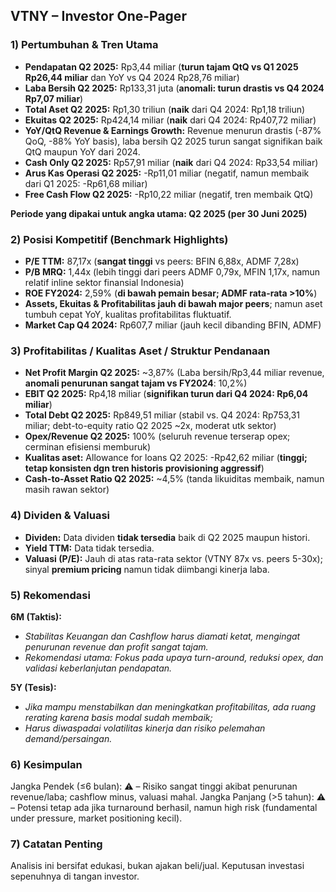 ## VTNY – Investor One-Pager

### 1) Pertumbuhan & Tren Utama
- **Pendapatan Q2 2025:** Rp3,44 miliar (**turun tajam QtQ vs Q1 2025 Rp26,44 miliar** dan YoY vs Q4 2024 Rp28,76 miliar)
- **Laba Bersih Q2 2025:** Rp133,31 juta (**anomali: turun drastis vs Q4 2024 Rp7,07 miliar**)
- **Total Aset Q2 2025:** Rp1,30 triliun (**naik** dari Q4 2024: Rp1,18 triliun)
- **Ekuitas Q2 2025:** Rp424,14 miliar (**naik** dari Q4 2024: Rp407,72 miliar)
- **YoY/QtQ Revenue & Earnings Growth:** Revenue menurun drastis (-87% QoQ, -88% YoY basis), laba bersih Q2 2025 turun sangat signifikan baik QtQ maupun YoY dari 2024.
- **Cash Only Q2 2025:** Rp57,91 miliar (**naik** dari Q4 2024: Rp33,54 miliar)
- **Arus Kas Operasi Q2 2025:** -Rp11,01 miliar (negatif, namun membaik dari Q1 2025: -Rp61,68 miliar)
- **Free Cash Flow Q2 2025:** -Rp10,22 miliar (negatif, tren membaik QtQ)
  
**Periode yang dipakai untuk angka utama: Q2 2025 (per 30 Juni 2025)**

### 2) Posisi Kompetitif (Benchmark Highlights)
- **P/E TTM:** 87,17x (**sangat tinggi** vs peers: BFIN 6,88x, ADMF 7,28x)
- **P/B MRQ:** 1,44x (lebih tinggi dari peers ADMF 0,79x, MFIN 1,17x, namun relatif inline sektor finansial Indonesia)
- **ROE FY2024:** 2,59% (**di bawah pemain besar; ADMF rata-rata >10%**)
- **Assets, Ekuitas & Profitabilitas jauh di bawah major peers**; namun aset tumbuh cepat YoY, kualitas profitabilitas fluktuatif.
- **Market Cap Q4 2024:** Rp607,7 miliar (jauh kecil dibanding BFIN, ADMF)

### 3) Profitabilitas / Kualitas Aset / Struktur Pendanaan
- **Net Profit Margin Q2 2025:** ~3,87% (Laba bersih/Rp3,44 miliar revenue, **anomali penurunan sangat tajam vs FY2024**: 10,2%)
- **EBIT Q2 2025:** Rp4,18 miliar (**signifikan turun dari Q4 2024: Rp6,04 miliar**)
- **Total Debt Q2 2025:** Rp849,51 miliar (stabil vs. Q4 2024: Rp753,31 miliar; debt-to-equity ratio Q2 2025 ~2x, moderat utk sektor)
- **Opex/Revenue Q2 2025:** 100% (seluruh revenue terserap opex; cerminan efisiensi memburuk)
- **Kualitas aset:** Allowance for loans Q2 2025: -Rp42,62 miliar (**tinggi; tetap konsisten dgn tren historis provisioning aggressif**)
- **Cash-to-Asset Ratio Q2 2025:** ~4,5% (tanda likuiditas membaik, namun masih rawan sektor)

### 4) Dividen & Valuasi
- **Dividen:** Data dividen **tidak tersedia** baik di Q2 2025 maupun histori.
- **Yield TTM:** Data tidak tersedia.
- **Valuasi (P/E):** Jauh di atas rata-rata sektor (VTNY 87x vs. peers 5-30x); sinyal **premium pricing** namun tidak diimbangi kinerja laba.

### 5) Rekomendasi
**6M (Taktis):**  
- _Stabilitas Keuangan dan Cashflow harus diamati ketat, mengingat penurunan revenue dan profit sangat tajam._
- _Rekomendasi utama: Fokus pada upaya turn-around, reduksi opex, dan validasi keberlanjutan pendapatan._

**5Y (Tesis):**  
- _Jika mampu menstabilkan dan meningkatkan profitabilitas, ada ruang rerating karena basis modal sudah membaik;_  
- _Harus diwaspadai volatilitas kinerja dan risiko pelemahan demand/persaingan._

### 6) Kesimpulan
Jangka Pendek (≤6 bulan): ⚠️ – Risiko sangat tinggi akibat penurunan revenue/laba; cashflow minus, valuasi mahal.
Jangka Panjang (>5 tahun): ⚠️ – Potensi tetap ada jika turnaround berhasil, namun high risk (fundamental under pressure, market positioning kecil).

### 7) Catatan Penting
Analisis ini bersifat edukasi, bukan ajakan beli/jual. Keputusan investasi sepenuhnya di tangan investor.